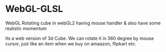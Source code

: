 # WebGL-GLSL
WebGL Rotating cube in webGL2 having mouse handler &amp; also have some realistic momentum

Its a web version of 3d Cube. We can rotate it in 360 degree by mouse cursor, just like an item when we buy on amaazon, flipkart etc.
